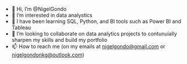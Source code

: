 - 👋 Hi, I’m @NigelGondo
- 👀 I’m interested in data analystics
- 🌱 I have been learning SQL, Python, and BI tools such as Power BI and Tableau
- 💞️ I’m looking to collaborate on data analytics projects to contunuially sharpen my skills and build my portfolio
- 📫 How to reach me (on my emails at nigelgondo@gmail.com or nigelgondonkg@outlook.com)

<!---
NigelGondo/NigelGondo is a ✨ special ✨ repository because its `README.md` (this file) appears on your GitHub profile.
You can click the Preview link to take a look at your changes.
--->
